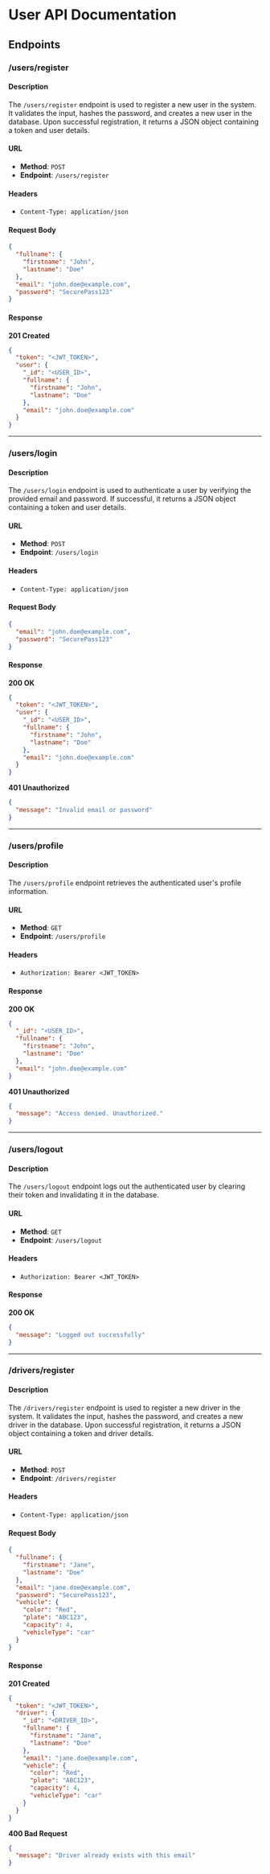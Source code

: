 # User API Documentation

## Endpoints

### /users/register

#### Description
The `/users/register` endpoint is used to register a new user in the system. It validates the input, hashes the password, and creates a new user in the database. Upon successful registration, it returns a JSON object containing a token and user details.

#### URL
- **Method**: `POST`
- **Endpoint**: `/users/register`

#### Headers
- `Content-Type: application/json`

#### Request Body
```json
{
  "fullname": {
    "firstname": "John",
    "lastname": "Doe"
  },
  "email": "john.doe@example.com",
  "password": "SecurePass123"
}
```

#### Response
**201 Created**
```json
{
  "token": "<JWT_TOKEN>",
  "user": {
    "_id": "<USER_ID>",
    "fullname": {
      "firstname": "John",
      "lastname": "Doe"
    },
    "email": "john.doe@example.com"
  }
}
```

---

### /users/login

#### Description
The `/users/login` endpoint is used to authenticate a user by verifying the provided email and password. If successful, it returns a JSON object containing a token and user details.

#### URL
- **Method**: `POST`
- **Endpoint**: `/users/login`

#### Headers
- `Content-Type: application/json`

#### Request Body
```json
{
  "email": "john.doe@example.com",
  "password": "SecurePass123"
}
```

#### Response
**200 OK**
```json
{
  "token": "<JWT_TOKEN>",
  "user": {
    "_id": "<USER_ID>",
    "fullname": {
      "firstname": "John",
      "lastname": "Doe"
    },
    "email": "john.doe@example.com"
  }
}
```

**401 Unauthorized**
```json
{
  "message": "Invalid email or password"
}
```

---

### /users/profile

#### Description
The `/users/profile` endpoint retrieves the authenticated user's profile information.

#### URL
- **Method**: `GET`
- **Endpoint**: `/users/profile`

#### Headers
- `Authorization: Bearer <JWT_TOKEN>`

#### Response
**200 OK**
```json
{
  "_id": "<USER_ID>",
  "fullname": {
    "firstname": "John",
    "lastname": "Doe"
  },
  "email": "john.doe@example.com"
}
```

**401 Unauthorized**
```json
{
  "message": "Access denied. Unauthorized."
}
```

---

### /users/logout

#### Description
The `/users/logout` endpoint logs out the authenticated user by clearing their token and invalidating it in the database.

#### URL
- **Method**: `GET`
- **Endpoint**: `/users/logout`

#### Headers
- `Authorization: Bearer <JWT_TOKEN>`

#### Response
**200 OK**
```json
{
  "message": "Logged out successfully"
}
```

---

### /drivers/register

#### Description
The `/drivers/register` endpoint is used to register a new driver in the system. It validates the input, hashes the password, and creates a new driver in the database. Upon successful registration, it returns a JSON object containing a token and driver details.

#### URL
- **Method**: `POST`
- **Endpoint**: `/drivers/register`

#### Headers
- `Content-Type: application/json`

#### Request Body
```json
{
  "fullname": {
    "firstname": "Jane",
    "lastname": "Doe"
  },
  "email": "jane.doe@example.com",
  "password": "SecurePass123",
  "vehicle": {
    "color": "Red",
    "plate": "ABC123",
    "capacity": 4,
    "vehicleType": "car"
  }
}
```

#### Response
**201 Created**
```json
{
  "token": "<JWT_TOKEN>",
  "driver": {
    "_id": "<DRIVER_ID>",
    "fullname": {
      "firstname": "Jane",
      "lastname": "Doe"
    },
    "email": "jane.doe@example.com",
    "vehicle": {
      "color": "Red",
      "plate": "ABC123",
      "capacity": 4,
      "vehicleType": "car"
    }
  }
}
```

**400 Bad Request**
```json
{
  "message": "Driver already exists with this email"
}
```
